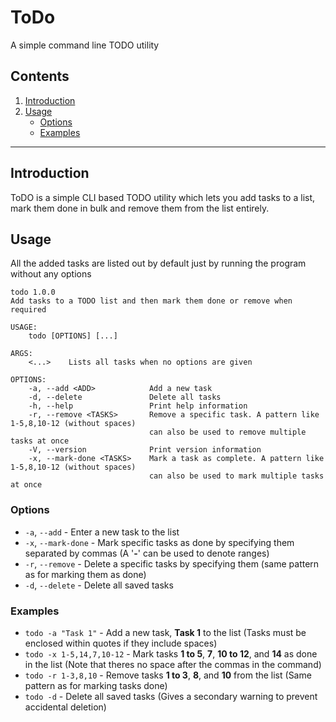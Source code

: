 # ToDo
A simple command line TODO utility

## Contents
  1. [Introduction](#introduction)
  2. [Usage](#usage)
      - [Options](#options)
      - [Examples](#examples)
      
---

## Introduction
ToDO is a simple CLI based TODO utility which lets you add tasks to a list, mark them done in bulk and remove them from the list entirely.

## Usage
All the added tasks are listed out by default just by running the program without any options 

```
todo 1.0.0
Add tasks to a TODO list and then mark them done or remove when required

USAGE:
    todo [OPTIONS] [...]

ARGS:
    <...>    Lists all tasks when no options are given

OPTIONS:
    -a, --add <ADD>            Add a new task
    -d, --delete               Delete all tasks
    -h, --help                 Print help information
    -r, --remove <TASKS>       Remove a specific task. A pattern like 1-5,8,10-12 (without spaces)
                               can also be used to remove multiple tasks at once
    -V, --version              Print version information
    -x, --mark-done <TASKS>    Mark a task as complete. A pattern like 1-5,8,10-12 (without spaces)
                               can also be used to mark multiple tasks at once
```

### Options
 - `-a`, `--add` - Enter a new task to the list
 - `-x`, `--mark-done` - Mark specific tasks as done by specifying them separated by commas (A '**-**' can be used to denote ranges)
 - `-r`, `--remove` - Delete a specific tasks by specifying them (same pattern as for marking them as done)
 - `-d`, `--delete` - Delete all saved tasks
 
 ### Examples
  - `todo -a "Task 1"` - Add a new task, **Task 1** to the list (Tasks must be enclosed within quotes if they include spaces)
  - `todo -x 1-5,14,7,10-12` - Mark tasks **1 to 5**, **7**, **10 to 12**, and **14** as done in the list (Note that theres no space after the commas in the command)
  - `todo -r 1-3,8,10` - Remove tasks **1 to 3**, **8**, and **10** from the list (Same pattern as for marking tasks done)
  - `todo -d` - Delete all saved tasks (Gives a secondary warning to prevent accidental deletion)

